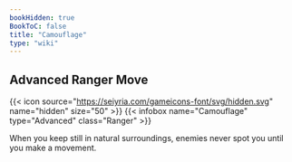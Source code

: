 ```yaml
---
bookHidden: true
BookToC: false
title: "Camouflage"
type: "wiki"
---
```

## Advanced Ranger Move
{{< icon source="https://seiyria.com/gameicons-font/svg/hidden.svg" name="hidden" size="50" >}}
{{< infobox name="Camouflage" type="Advanced" class="Ranger" >}}

When you keep still in natural surroundings, enemies never spot you until you make a movement.